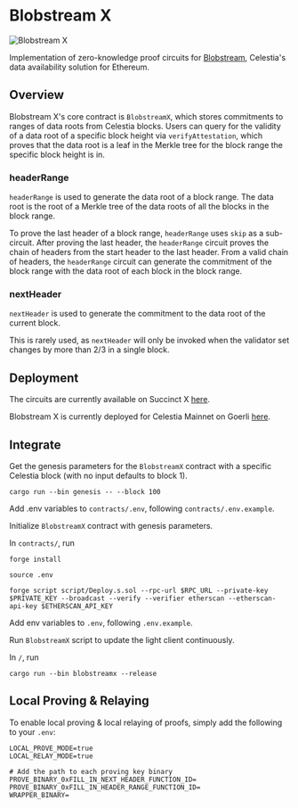 # Blobstream X
![Blobstream X](https://pbs.twimg.com/media/F85boT-bYAAF1hM?format=jpg&name=4096x4096)

Implementation of zero-knowledge proof circuits for [Blobstream](https://docs.celestia.org/developers/blobstream), Celestia's data availability solution for Ethereum.

## Overview
Blobstream X's core contract is `BlobstreamX`, which stores commitments to ranges of data roots from Celestia blocks. Users can query for the validity of a data root of a specific block height via `verifyAttestation`, which proves that the data root is a leaf in the Merkle tree for the block range the specific block height is in.

### headerRange
`headerRange` is used to generate the data root of a block range. The data root is the root of a Merkle tree of the data roots of all the blocks in the block range. 

To prove the last header of a block range, `headerRange` uses `skip` as a sub-circuit. After proving the last header, the `headerRange` circuit proves the chain of headers from the start header to the last header. From a valid chain of headers, the `headerRange` circuit can generate the commitment of the block range with the data root of each block in the block range.

### nextHeader
`nextHeader` is used to generate the commitment to the data root of the current block.

This is rarely used, as `nextHeader` will only be invoked when the validator set changes by more than 2/3 in a single block.


## Deployment
The circuits are currently available on Succinct X [here](https://alpha.succinct.xyz/celestia/blobstreamx/releases).

Blobstream X is currently deployed for Celestia Mainnet on Goerli [here](https://goerli.etherscan.io/address/0x046120E6c6C48C05627FB369756F5f44858950a5#events).

## Integrate
Get the genesis parameters for the `BlobstreamX` contract with a specific Celestia block (with no input defaults to block 1).
```
cargo run --bin genesis -- --block 100
```

Add .env variables to `contracts/.env`, following `contracts/.env.example`.

Initialize `BlobstreamX` contract with genesis parameters.

In `contracts/`, run
```
forge install

source .env

forge script script/Deploy.s.sol --rpc-url $RPC_URL --private-key $PRIVATE_KEY --broadcast --verify --verifier etherscan --etherscan-api-key $ETHERSCAN_API_KEY
```

Add env variables to `.env`, following `.env.example`.

Run `BlobstreamX` script to update the light client continuously.

In `/`, run
```
cargo run --bin blobstreamx --release
```

## Local Proving & Relaying
To enable local proving & local relaying of proofs, simply add the following to your `.env`:
```
LOCAL_PROVE_MODE=true
LOCAL_RELAY_MODE=true

# Add the path to each proving key binary
PROVE_BINARY_0xFILL_IN_NEXT_HEADER_FUNCTION_ID=
PROVE_BINARY_0xFILL_IN_HEADER_RANGE_FUNCTION_ID=
WRAPPER_BINARY=
```

